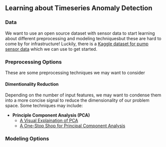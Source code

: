 ## Learning about Timeseries Anomaly Detection

### Data
We want to use an open source dataset with sensor data to start learning about different preprocessing and modeling techniquesbut these are hard to come by for infrastructure! Luckily, there is a [Kaggle dataset for pump sensor data](https://www.kaggle.com/nphantawee/pump-sensor-data) which we can use to get started.

### Preprocessing Options
These are some preprocessing techniques we may want to consider

#### Dimentionality Reduction
Depending on the number of input features, we may want to condense them into a more concise signal to reduce the dimensionality of our problem space. Some techniques may include:

- **Principle Component Analysis (PCA)**
    - [A Visual Explaination of PCA](https://setosa.io/ev/principal-component-analysis/)
    - [A One-Stop Shop for Principal Component Analysis](https://towardsdatascience.com/a-one-stop-shop-for-principal-component-analysis-5582fb7e0a9c)


### Modeling Options